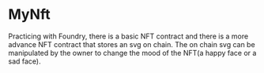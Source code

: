 # MyNft

Practicing with Foundry, there is a basic NFT contract and there is a more advance NFT contract that stores an svg on chain. The on chain svg can be manipulated by the owner to change the mood of the NFT(a happy face or a sad face).
